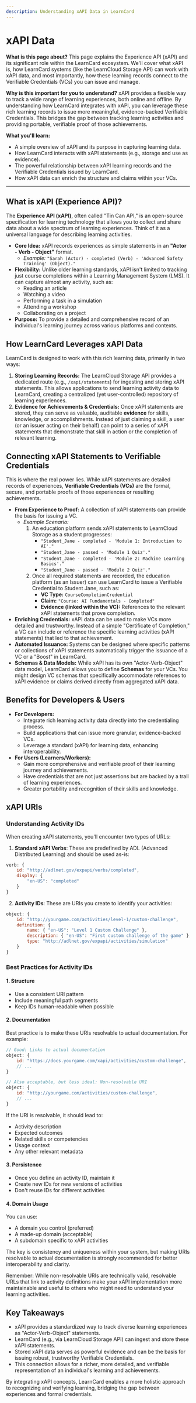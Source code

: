 ```yaml
---
description: Understanding xAPI Data in LearnCard
---
```


# xAPI Data

**What is this page about?** This page explains the Experience API (xAPI) and its significant role within the LearnCard ecosystem. We'll cover what xAPI is, how LearnCard systems (like the LearnCloud Storage API) can work with xAPI data, and most importantly, how these learning records connect to the Verifiable Credentials (VCs) you can issue and manage.

**Why is this important for you to understand?** xAPI provides a flexible way to track a wide range of learning experiences, both online and offline. By understanding how LearnCard integrates with xAPI, you can leverage these rich learning records to issue more meaningful, evidence-backed Verifiable Credentials. This bridges the gap between tracking learning activities and providing portable, verifiable proof of those achievements.

**What you'll learn:**

* A simple overview of xAPI and its purpose in capturing learning data.
* How LearnCard interacts with xAPI statements (e.g., storage and use as evidence).
* The powerful relationship between xAPI learning records and the Verifiable Credentials issued by LearnCard.
* How xAPI data can enrich the structure and claims within your VCs.

***

## What is xAPI (Experience API)?

The **Experience API (xAPI)**, often called "Tin Can API," is an open-source specification for learning technology that allows you to collect and share data about a wide spectrum of learning experiences. Think of it as a universal language for describing learning activities.

* **Core Idea:** xAPI records experiences as simple statements in an **"Actor - Verb - Object"** format.
  * _Example:_ `"Sarah (Actor) - completed (Verb) - 'Advanced Safety Training' (Object)."`
* **Flexibility:** Unlike older learning standards, xAPI isn't limited to tracking just course completions within a Learning Management System (LMS). It can capture almost any activity, such as:
  * Reading an article
  * Watching a video
  * Performing a task in a simulation
  * Attending a workshop
  * Collaborating on a project
* **Purpose:** To provide a detailed and comprehensive record of an individual's learning journey across various platforms and contexts.

## How LearnCard Leverages xAPI Data

LearnCard is designed to work with this rich learning data, primarily in two ways:

1. **Storing Learning Records:** The LearnCloud Storage API provides a dedicated route (e.g., `/xapi/statements`) for ingesting and storing xAPI statements. This allows applications to send learning activity data to LearnCard, creating a centralized (yet user-controlled) repository of learning experiences.
2. **Evidence for Achievements & Credentials:** Once xAPI statements are stored, they can serve as valuable, auditable **evidence** for skills, knowledge, or accomplishments. Instead of just claiming a skill, a user (or an issuer acting on their behalf) can point to a series of xAPI statements that demonstrate that skill in action or the completion of relevant learning.

## Connecting xAPI Statements to Verifiable Credentials

This is where the real power lies. While xAPI statements are detailed records of experiences, **Verifiable Credentials (VCs)** are the formal, secure, and portable proofs of those experiences or resulting achievements.

* **From Experience to Proof:** A collection of xAPI statements can provide the basis for issuing a VC.
  * _Example Scenario:_
    1. An education platform sends xAPI statements to LearnCloud Storage as a student progresses:
       * `"Student_Jane - completed - 'Module 1: Introduction to AI'."`
       * `"Student_Jane - passed - 'Module 1 Quiz'."`
       * `"Student_Jane - completed - 'Module 2: Machine Learning Basics'."`
       * `"Student_Jane - passed - 'Module 2 Quiz'."`
    2. Once all required statements are recorded, the education platform (as an Issuer) can use LearnCard to issue a Verifiable Credential to Student Jane, such as:
       * **VC Type:** `CourseCompletionCredential`
       * **Claim:** `"Course: AI Fundamentals - Completed"`
       * **Evidence (linked within the VC):** References to the relevant xAPI statements that prove completion.
* **Enriching Credentials:** xAPI data can be used to make VCs more detailed and trustworthy. Instead of a simple "Certificate of Completion," a VC can include or reference the specific learning activities (xAPI statements) that led to that achievement.
* **Automated Issuance:** Systems can be designed where specific patterns or collections of xAPI statements automatically trigger the issuance of a VC or a "Boost" in LearnCard.
* **Schemas & Data Models:** While xAPI has its own "Actor-Verb-Object" data model, LearnCard allows you to define **Schemas** for your VCs. You might design VC schemas that specifically accommodate references to xAPI evidence or claims derived directly from aggregated xAPI data.

## Benefits for Developers & Users

* **For Developers:**
  * Integrate rich learning activity data directly into the credentialing process.
  * Build applications that can issue more granular, evidence-backed VCs.
  * Leverage a standard (xAPI) for learning data, enhancing interoperability.
* **For Users (Learners/Workers):**
  * Gain more comprehensive and verifiable proof of their learning journey and achievements.
  * Have credentials that are not just assertions but are backed by a trail of learning experiences.
  * Greater portability and recognition of their skills and knowledge.

## xAPI URIs

### Understanding Activity IDs

When creating xAPI statements, you'll encounter two types of URLs:

1. **Standard xAPI Verbs**: These are predefined by ADL (Advanced Distributed Learning) and should be used as-is:

```javascript
verb: {
    id: "http://adlnet.gov/expapi/verbs/completed",
    display: {
        "en-US": "completed"
    }
}
```

2. **Activity IDs**: These are URIs you create to identify your activities:

```javascript
object: {
    id: "http://yourgame.com/activities/level-1/custom-challenge",
    definition: {
        name: { "en-US": "Level 1 Custom Challenge" },
        description: { "en-US": "First custom challenge of the game" },
        type: "http://adlnet.gov/expapi/activities/simulation"
    }
}
```

### Best Practices for Activity IDs

#### 1. Structure

* Use a consistent URI pattern
* Include meaningful path segments
* Keep IDs human-readable when possible

#### 2. Documentation

Best practice is to make these URIs resolvable to actual documentation. For example:

```javascript
// Good: Links to actual documentation
object: {
    id: "https://docs.yourgame.com/xapi/activities/custom-challenge",
    // ...
}

// Also acceptable, but less ideal: Non-resolvable URI
object: {
    id: "http://yourgame.com/activities/custom-challenge",
    // ...
}
```

If the URI is resolvable, it should lead to:

* Activity description
* Expected outcomes
* Related skills or competencies
* Usage context
* Any other relevant metadata

#### 3. Persistence

* Once you define an activity ID, maintain it
* Create new IDs for new versions of activities
* Don't reuse IDs for different activities

#### 4. Domain Usage

You can use:

* A domain you control (preferred)
* A made-up domain (acceptable)
* A subdomain specific to xAPI activities

The key is consistency and uniqueness within your system, but making URIs resolvable to actual documentation is strongly recommended for better interoperability and clarity.

Remember: While non-resolvable URIs are technically valid, resolvable URLs that link to activity definitions make your xAPI implementation more maintainable and useful to others who might need to understand your learning activities.

## Key Takeaways

* xAPI provides a standardized way to track diverse learning experiences as "Actor-Verb-Object" statements.
* LearnCard (e.g., via LearnCloud Storage API) can ingest and store these xAPI statements.
* Stored xAPI data serves as powerful evidence and can be the basis for issuing robust, trustworthy Verifiable Credentials.
* This connection allows for a richer, more detailed, and verifiable representation of an individual's learning and achievements.

By integrating xAPI concepts, LearnCard enables a more holistic approach to recognizing and verifying learning, bridging the gap between experiences and formal credentials.
